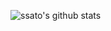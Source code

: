 ![ssato's github stats](https://github-readme-stats.vercel.app/api?username=ssato&theme=prussian&show_icons=true)
